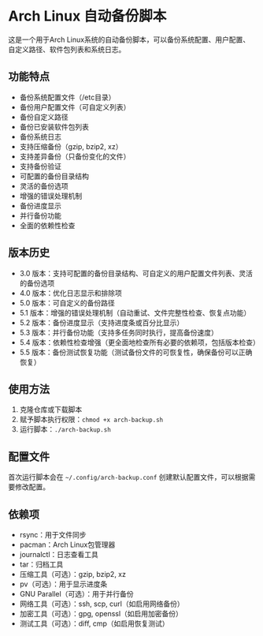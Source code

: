# Arch Linux 自动备份脚本

这是一个用于Arch Linux系统的自动备份脚本，可以备份系统配置、用户配置、自定义路径、软件包列表和系统日志。

## 功能特点

- 备份系统配置文件（/etc目录）
- 备份用户配置文件（可自定义列表）
- 备份自定义路径
- 备份已安装软件包列表
- 备份系统日志
- 支持压缩备份（gzip, bzip2, xz）
- 支持差异备份（只备份变化的文件）
- 支持备份验证
- 可配置的备份目录结构
- 灵活的备份选项
- 增强的错误处理机制
- 备份进度显示
- 并行备份功能
- 全面的依赖性检查

## 版本历史

- 3.0 版本：支持可配置的备份目录结构、可自定义的用户配置文件列表、灵活的备份选项
- 4.0 版本：优化日志显示和排除项
- 5.0 版本：可自定义的备份路径
- 5.1 版本：增强的错误处理机制（自动重试、文件完整性检查、恢复点功能）
- 5.2 版本：备份进度显示（支持进度条或百分比显示）
- 5.3 版本：并行备份功能（支持多任务同时执行，提高备份速度）
- 5.4 版本：依赖性检查增强（更全面地检查所有必要的依赖项，包括版本检查）
- 5.5 版本：备份测试恢复功能（测试备份文件的可恢复性，确保备份可以正确恢复）

## 使用方法

1. 克隆仓库或下载脚本
2. 赋予脚本执行权限：`chmod +x arch-backup.sh`
3. 运行脚本：`./arch-backup.sh`

## 配置文件

首次运行脚本会在 `~/.config/arch-backup.conf` 创建默认配置文件，可以根据需要修改配置。

## 依赖项

- rsync：用于文件同步
- pacman：Arch Linux包管理器
- journalctl：日志查看工具
- tar：归档工具
- 压缩工具（可选）：gzip, bzip2, xz
- pv（可选）：用于显示进度条
- GNU Parallel（可选）：用于并行备份
- 网络工具（可选）：ssh, scp, curl（如启用网络备份）
- 加密工具（可选）：gpg, openssl（如启用加密备份）
- 测试工具（可选）：diff, cmp（如启用恢复测试）